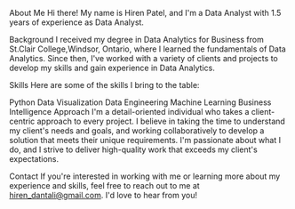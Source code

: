 About Me
Hi there! My name is Hiren Patel, and I'm a Data Analyst with 1.5 years of experience as Data Analyst.

Background
I received my degree in Data Analytics for Business from St.Clair College,Windsor, Ontario, where I learned the fundamentals of Data Analytics. Since then, I've worked with a variety of clients and projects to develop my skills and gain experience in Data Analytics.

Skills
Here are some of the skills I bring to the table:

Python
Data Visualization
Data Engineering
Machine Learning
Business Intelligence
Approach
I'm a detail-oriented individual who takes a client-centric approach to every project. I believe in taking the time to understand my client's needs and goals, and working collaboratively to develop a solution that meets their unique requirements. I'm passionate about what I do, and I strive to deliver high-quality work that exceeds my client's expectations.

Contact
If you're interested in working with me or learning more about my experience and skills, feel free to reach out to me at hiren_dantali@gmail.com. I'd love to hear from you!
